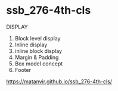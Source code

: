 # ssb_276-4th-cls

DISPLAY
1. Block level display
2. Inline display
3. inline block display
4. Margin & Padding
5. Box model concept
6. Footer

https://matanvir.github.io/ssb_276-4th-cls/
